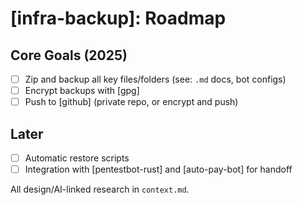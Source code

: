 # [infra-backup]: Roadmap

## Core Goals (2025)
- [ ] Zip and backup all key files/folders (see: `.md` docs, bot configs)
- [ ] Encrypt backups with [gpg]
- [ ] Push to [github] (private repo, or encrypt and push)

## Later
- [ ] Automatic restore scripts
- [ ] Integration with [pentestbot-rust] and [auto-pay-bot] for handoff

All design/AI-linked research in `context.md`.
